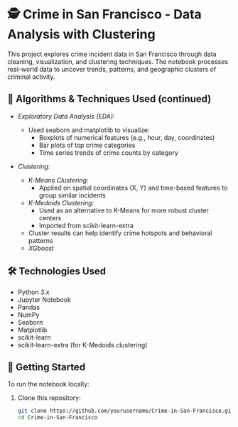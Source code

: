 # 🕵 Crime in San Francisco - Data Analysis with Clustering

This project explores crime incident data in San Francisco through data cleaning, visualization, and clustering techniques. The notebook processes real-world data to uncover trends, patterns, and geographic clusters of criminal activity.

## 🧠 Algorithms & Techniques Used (continued)

- *Exploratory Data Analysis (EDA):*
  - Used seaborn and matplotlib to visualize:
    - Boxplots of numerical features (e.g., hour, day, coordinates)
    - Bar plots of top crime categories
    - Time series trends of crime counts by category

- *Clustering:*
  - *K-Means Clustering:*
    - Applied on spatial coordinates (X, Y) and time-based features to group similar incidents
  - *K-Medoids Clustering:*
    - Used as an alternative to K-Means for more robust cluster centers
    - Imported from scikit-learn-extra
  - Cluster results can help identify crime hotspots and behavioral patterns
  - *XGboost*

## 🛠 Technologies Used

- Python 3.x  
- Jupyter Notebook  
- Pandas  
- NumPy  
- Seaborn  
- Matplotlib  
- scikit-learn  
- scikit-learn-extra (for K-Medoids clustering)

## 📌 Getting Started

To run the notebook locally:

1. Clone this repository:
   ```bash
   git clone https://github.com/yourusername/Crime-in-San-Francisco.git
   cd Crime-in-San-Francisco
